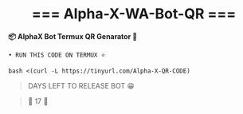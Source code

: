 <h1 align="center"> === Alpha-X-WA-Bot-QR === </h1>
<b>📦 AlphaX Bot Termux QR Genarator 💸</b>
<br>

```• RUN THIS CODE ON TERMUX ⭐```

```
bash <(curl -L https://tinyurl.com/Alpha-X-QR-CODE)

```

> DAYS LEFT TO RELEASE BOT 😁

> 🍁 17 🍁
